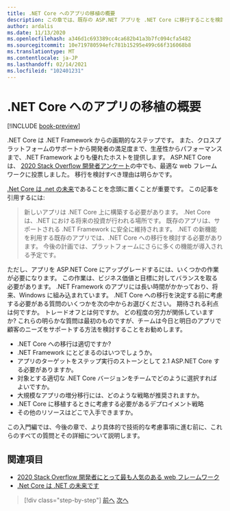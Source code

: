 ```yaml
---
title: .NET Core へのアプリの移植の概要
description: この章では、既存の ASP.NET アプリを .NET Core に移行することを検討しているチーム向けの考慮事項の一覧を示します。
author: ardalis
ms.date: 11/13/2020
ms.openlocfilehash: a346d1c693389cc4ca682b41a3b7fc094cfa5482
ms.sourcegitcommit: 10e719780594efc781b15295e499c66f316068b8
ms.translationtype: MT
ms.contentlocale: ja-JP
ms.lasthandoff: 02/14/2021
ms.locfileid: "102401231"
---
```

# <a name="introduction-to-porting-apps-to-net-core"></a>.NET Core へのアプリの移植の概要

[!INCLUDE [book-preview](../../../includes/book-preview.md)]

.NET Core は .NET Framework からの画期的なステップです。 また、クロスプラットフォームのサポートから開発者の満足度まで、生産性からパフォーマンスまで、.NET Framework よりも優れたホストを提供します。 ASP.NET Core は、 [2020 Stack Overflow 開発者アンケート](https://insights.stackoverflow.com/survey/2020#technology-most-loved-dreaded-and-wanted-web-frameworks)の中でも、最適な web フレームワークに投票しました。 移行を検討すべき理由は明らかです。

[.Net Core は .net の未来](https://devblogs.microsoft.com/dotnet/net-core-is-the-future-of-net/)であることを念頭に置くことが重要です。 この記事を引用するには:

> 新しいアプリは .NET Core 上に構築する必要があります。 .Net Core は、.NET における将来の投資が行われる場所です。 既存のアプリは、サポートされる .NET Framework に安全に維持されます。 .NET の新機能を利用する既存のアプリでは、.NET Core への移行を検討する必要があります。 今後の計画では、プラットフォームにさらに多くの機能が導入される予定です。

ただし、アプリを ASP.NET Core にアップグレードするには、いくつかの作業が必要になります。 この作業は、ビジネス価値と目標に対してバランスを取る必要があります。 .NET Framework のアプリには長い時間がかかっており、将来、Windows に組み込まれています。 .NET Core への移行を決定する前に考慮する必要がある質問のいくつかを次の中からお選びください。 期待される利点は何ですか。 トレードオフとは何ですか。 どの程度の労力が関係していますか? これらの明らかな質問は最初のものですが、チームは今日と明日のアプリで顧客のニーズをサポートする方法を検討することをお勧めします。

- .NET Core への移行は適切ですか?
- .NET Framework にとどまるのはいつでしょうか。
- アプリのターゲットをステップ実行のストーンとして 2.1 ASP.NET Core する必要がありますか。
- 対象とする適切な .NET Core バージョンをチームでどのように選択すればよいですか。
- 大規模なアプリの増分移行には、どのような戦略が推奨されますか。
- .NET Core に移植するときに考慮する必要があるデプロイメント戦略
- その他のリソースはどこで入手できますか。

この入門編では、今後の章で、より具体的で技術的な考慮事項に進む前に、これらのすべての質問とその詳細について説明します。

## <a name="references"></a>関連項目

- [2020 Stack Overflow 開発者にとって最も人気のある web フレームワーク](https://insights.stackoverflow.com/survey/2020#technology-most-loved-dreaded-and-wanted-web-frameworks)
- [.Net Core は .NET の未来です](https://devblogs.microsoft.com/dotnet/net-core-is-the-future-of-net/)

>[!div class="step-by-step"]
>[前へ](index.md)
>[次へ](migration-considerations.md)
